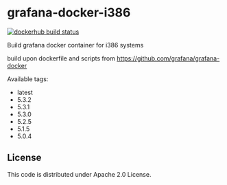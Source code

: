 # grafana-docker-i386
[![dockerhub build status](https://img.shields.io/docker/build/urfin78/grafana-i386.svg)](https://hub.docker.com/r/urfin78/grafana-i386/)

Build grafana docker container for i386 systems

build upon dockerfile and scripts from https://github.com/grafana/grafana-docker

Available tags:
* latest
* 5.3.2
* 5.3.1
* 5.3.0
* 5.2.5
* 5.1.5
* 5.0.4

## License
This code is distributed under Apache 2.0 License.
